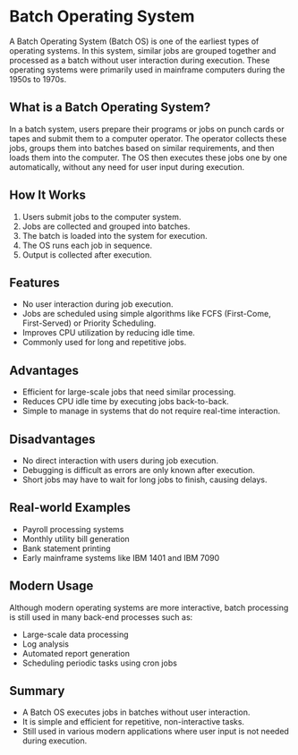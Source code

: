 # Batch Operating System

A Batch Operating System (Batch OS) is one of the earliest types of operating systems. In this system, similar jobs are grouped together and processed as a batch without user interaction during execution. These operating systems were primarily used in mainframe computers during the 1950s to 1970s.

## What is a Batch Operating System?

In a batch system, users prepare their programs or jobs on punch cards or tapes and submit them to a computer operator. The operator collects these jobs, groups them into batches based on similar requirements, and then loads them into the computer. The OS then executes these jobs one by one automatically, without any need for user input during execution.

## How It Works

1. Users submit jobs to the computer system.
2. Jobs are collected and grouped into batches.
3. The batch is loaded into the system for execution.
4. The OS runs each job in sequence.
5. Output is collected after execution.

## Features

- No user interaction during job execution.
- Jobs are scheduled using simple algorithms like FCFS (First-Come, First-Served) or Priority Scheduling.
- Improves CPU utilization by reducing idle time.
- Commonly used for long and repetitive jobs.

## Advantages

- Efficient for large-scale jobs that need similar processing.
- Reduces CPU idle time by executing jobs back-to-back.
- Simple to manage in systems that do not require real-time interaction.

## Disadvantages

- No direct interaction with users during job execution.
- Debugging is difficult as errors are only known after execution.
- Short jobs may have to wait for long jobs to finish, causing delays.

## Real-world Examples

- Payroll processing systems
- Monthly utility bill generation
- Bank statement printing
- Early mainframe systems like IBM 1401 and IBM 7090

## Modern Usage

Although modern operating systems are more interactive, batch processing is still used in many back-end processes such as:

- Large-scale data processing
- Log analysis
- Automated report generation
- Scheduling periodic tasks using cron jobs

## Summary

- A Batch OS executes jobs in batches without user interaction.
- It is simple and efficient for repetitive, non-interactive tasks.
- Still used in various modern applications where user input is not needed during execution.

